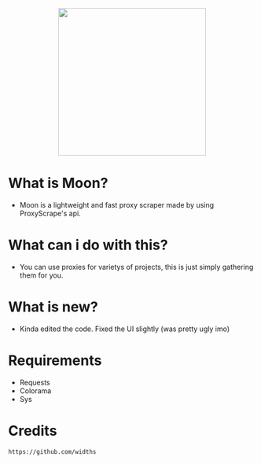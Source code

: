 
<div align="center">
  <img src="https://user-images.githubusercontent.com/96947108/163413924-d290e017-34e3-47b8-ad98-ba9d75669339.png" width=300px>
</div>

# What is Moon?
- Moon is a lightweight and fast proxy scraper made by using ProxyScrape's api. 

# What can i do with this?
- You can use proxies for varietys of projects, this is just simply gathering them for you. 

# What is new?
- Kinda edited the code. Fixed the UI slightly (was pretty ugly imo)

# Requirements
- Requests
- Colorama
- Sys

# Credits

``https://github.com/widths``
